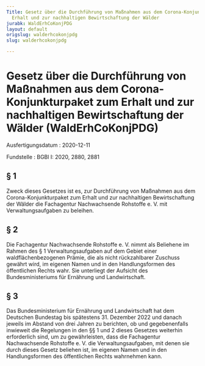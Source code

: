 ```yaml
---
Title: Gesetz über die Durchführung von Maßnahmen aus dem Corona-Konjunkturpaket zum
  Erhalt und zur nachhaltigen Bewirtschaftung der Wälder
jurabk: WaldErhCoKonjPDG
layout: default
origslug: walderhcokonjpdg
slug: walderhcokonjpdg

---
```


# Gesetz über die Durchführung von Maßnahmen aus dem Corona-Konjunkturpaket zum Erhalt und zur nachhaltigen Bewirtschaftung der Wälder (WaldErhCoKonjPDG)

Ausfertigungsdatum
:   2020-12-11

Fundstelle
:   BGBl I: 2020, 2880, 2881


## § 1

Zweck dieses Gesetzes ist es, zur Durchführung von Maßnahmen aus dem
Corona-Konjunkturpaket zum Erhalt und zur nachhaltigen Bewirtschaftung
der Wälder die Fachagentur Nachwachsende Rohstoffe e. V. mit
Verwaltungsaufgaben zu beleihen.


## § 2

Die Fachagentur Nachwachsende Rohstoffe e. V. nimmt als Beliehene im
Rahmen des § 1 Verwaltungsaufgaben auf dem Gebiet einer
waldflächenbezogenen Prämie, die als nicht rückzahlbarer Zuschuss
gewährt wird, im eigenen Namen und in den Handlungsformen des
öffentlichen Rechts wahr. Sie unterliegt der Aufsicht des
Bundesministeriums für Ernährung und Landwirtschaft.


## § 3

Das Bundesministerium für Ernährung und Landwirtschaft hat dem
Deutschen Bundestag bis spätestens 31. Dezember 2022 und danach
jeweils im Abstand von drei Jahren zu berichten, ob und gegebenenfalls
inwieweit die Regelungen in den §§ 1 und 2 dieses Gesetzes weiterhin
erforderlich sind, um zu gewährleisten, dass die Fachagentur
Nachwachsende Rohstoffe e. V. die Verwaltungsaufgaben, mit denen sie
durch dieses Gesetz beliehen ist, im eigenen Namen und in den
Handlungsformen des öffentlichen Rechts wahrnehmen kann.

